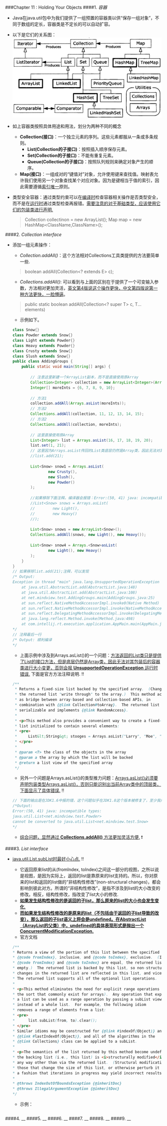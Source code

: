 ###Chapter 11 : Holding Your Objects
####1. _容器_
+ Java在java.util包中为我们提供了一组预置的容器类以供“保存一组对象”，不同于数组的定长，容器类是不定长的可以自动扩容。
+ 以下是它们的关系图：
![](pics/container.png)
+ 如上容器类按照具体用途和用法，划分为两种不同的概念
    + **Collection(接口)**：一个独立元素的序列。这些元素都服从一条或多条规则。
        + **List(Collection的子接口)**：按照插入顺序保存元素。
        + **Set(Collection的子接口)**：不能有重复元素。
        + **Queue(Collection的子接口)**：按照队列规则来确定对象产生的顺序。
    + **Map(接口)**：一组成对的“键值对”对象，允许使用键来查找值。映射表允许我们使用另一个对象查找某个对应对象。因为是键相当于值的索引，因此需要遵循[索引唯一]()原则。
    
+ 类型安全容器：通过类型约束可以在[编译时]()检查容器相关操作是否类型安全，而不是在[运行时]()通过类型检查再报错。[需要注意的对于基础类型，应该使用它们的包装类进行声明.]()
    > Collection<ClassName> collectinon = new ArrayList<ClassName>(); 
    > Map<ClassName> map = new HashMap<ClassName,ClassName>();

####2. _Collection interface_
+ 添加一组元素操作：
    + _Collection.addAll()_：这个方法相对Collections工具类提供的方法要简单一些.
    > boolean addAll(Collection<? extends E> c);
    
    + _Collections.addAll()_: 可以看到与上面的区别在于提供了一个可变输入参数，方法相对更加灵活，[英文第4版说这个操作更快，中文第四版说第一种方法更快，一脸懵逼]()。
    > public static <T> boolean addAll(Collection<? super T> c, T... elements) 
    
    + 示例如下。
    ```java
    class Snow{}
    class Powder extends Snow{}
    class Light extends Powder{}
    class Heavy extends Powder{}
    class Crusty extends Snow{}
    class Slush extends Snow{}
    public class AddingGroups {
        public static void main(String[] args) {
    
            // 注意这里新建一个ArrayList副本，而不是直接使用原Array
            Collection<Integer> collection = new ArrayList<Integer>(Arrays.asList(1, 2, 3, 4, 5));
            Integer[] moreInts = {6, 7, 8, 9, 10};
    
            // 方法1
            collection.addAll(Arrays.asList(moreInts));
            // 方法2
            Collections.addAll(collection, 11, 12, 13, 14, 15);
            // 方法2
            Collections.addAll(collection, moreInts);
    
            // 这里直接使用原Array
            List<Integer> list = Arrays.asList(16, 17, 18, 19, 20);
            list.set(1, 21);
            // 这里因为Arrays.asList传回的List类底层仍然是Array类，因此无法对其大小做出更改，否则会报错，具体看下面输出去。
            //list.add(21);
          
            List<Snow> snow1 = Arrays.asList(
                    new Crusty(),
                    new Slush(),
                    new Powder()
            );
    
            //如果移除下面注释。编译器会报错：Error:(50, 41) java: incompatible types: java.util.List<net.mindview.test.Powder> cannot be converted to java.util.List<net.mindview.test.Snow>
            //List<Snow> snows = Arrays.asList(
            //        new Light(),
            //        new Heavy()
            //);
    
            List<Snow> snows = new ArrayList<Snow>();
            Collections.addAll(snows, new Light(), new Heavy());
    
            List<Snow> snow4 = Arrays.<Snow>asList(
                    new Light(), new Heavy()
            );
        }
    }
    // 如果移除list.add(21);注释，可以发现
    /* Output:
    Exception in thread "main" java.lang.UnsupportedOperationException
        at java.util.AbstractList.add(AbstractList.java:148)
        at java.util.AbstractList.add(AbstractList.java:108)
        at net.mindview.test.AddingGroups.main(AddingGroups.java:25)
        at sun.reflect.NativeMethodAccessorImpl.invoke0(Native Method)
        at sun.reflect.NativeMethodAccessorImpl.invoke(NativeMethodAccessorImpl.java:62)
        at sun.reflect.DelegatingMethodAccessorImpl.invoke(DelegatingMethodAccessorImpl.java:43)
        at java.lang.reflect.Method.invoke(Method.java:498)
        at com.intellij.rt.execution.application.AppMain.main(AppMain.java:147)
    */    
    // 注释最后一行
    /* Output: 顺利编译
    */
    ```
    
    + 上面示例中涉及到Arrays.asList()的一个问题：[方法返回的List类只是提供了List的接口方法，但是底层仍然是Array类，因此无法对其包装后的容器类进行大小变更，否则会报 **UnsupportedOperationException** 运行时错误.]() 下面是官方方法注释说明. :bangbang:
    ```java
    /**
     * Returns a fixed-size list backed by the specified array.  (Changes to
     * the returned list "write through" to the array.)  This method acts
     * as bridge between array-based and collection-based APIs, in
     * combination with {@link Collection#toArray}.  The returned list is
     * serializable and implements {@link RandomAccess}.
     *
     * <p>This method also provides a convenient way to create a fixed-size
     * list initialized to contain several elements:
     * <pre>
     *     List&lt;String&gt; stooges = Arrays.asList("Larry", "Moe", "Curly");
     * </pre>
     *
     * @param <T> the class of the objects in the array
     * @param a the array by which the list will be backed
     * @return a list view of the specified array
     */
    ```
    
    + 另外一个问题是Arrays.asList()的类型推力问题：[Arrays.asList()必须要声明包装类型Arrays.<ClassName>asList()，否则只能识别出当前Array类中的顶层类，下面显示了具体错误.]() :bangbang:
    ```java
    // 下面的输出是在JDK1.6中报的错，这个问题似乎在JDK1.8这个版本被修复了，至少我用JDK1.8编译是没有问题的
    /*Output:
    Error:(50, 41) java: incompatible types: 
    java.util.List<net.mindview.test.Powder> 
    cannot be converted to java.util.List<net.mindview.test.Snow>
    */
    ```
    
    + [综合问题，显然通过 **Collections.addAll()** 方法更加灵活方便.]() :heavy_exclamation_mark:
    
    
####3. _List interface_
+ [java.util.List.subList时最好小心点.]() :bangbang:
    + 它返回原来list的从(fromIndex, toIndex)之间这一部分的视图，之所以说是视图，是因为实际上，返回的list是靠原来的list支持的。所以，你对原来的list和返回的list做的“非结构性修改”(non-structural changes)，都会影响到彼此对方。所谓的“非结构性修改”，是指不涉及到list的大小改变的修改。相反，结构性修改，指改变了list大小的修改.
    + [**如果发生结构性修改的是返回的子list，那么原来的list的大小也会发生变化**.]()
    + [**而如果发生结构性修改的是原来的list（不包括由于返回的子list导致的改变），那么返回的子list语义上将会是undefined。在AbstractList（ArrayList的父类）中，undefined的具体表现形式是抛出一个ConcurrentModificationException.**]()
    + 官方文档
    ```java
    /**
    * Returns a view of the portion of this list between the specified
    * {@code fromIndex}, inclusive, and {@code toIndex}, exclusive.  (If
    * {@code fromIndex} and {@code toIndex} are equal, the returned list is
    * empty.)  The returned list is backed by this list, so non-structural
    * changes in the returned list are reflected in this list, and vice-versa.
    * The returned list supports all of the optional list operations.
    *
    * <p>This method eliminates the need for explicit range operations (of
    * the sort that commonly exist for arrays).  Any operation that expects
    * a list can be used as a range operation by passing a subList view
    * instead of a whole list.  For example, the following idiom
    * removes a range of elements from a list:
    * <pre>
    *      list.subList(from, to).clear();
    * </pre>
    * Similar idioms may be constructed for {@link #indexOf(Object)} and
    * {@link #lastIndexOf(Object)}, and all of the algorithms in the
    * {@link Collections} class can be applied to a subList.
    *
    * <p>The semantics of the list returned by this method become undefined if
    * the backing list (i.e., this list) is <i>structurally modified</i> in
    * any way other than via the returned list.  (Structural modifications are
    * those that change the size of this list, or otherwise perturb it in such
    * a fashion that iterations in progress may yield incorrect results.)
    *
    * @throws IndexOutOfBoundsException {@inheritDoc}
    * @throws IllegalArgumentException {@inheritDoc}
    */
    ```
    
    + 示例：
    ```java
    
    ```
####4. __
####5. __
####6. __
####7. __
####8. __
####9. __